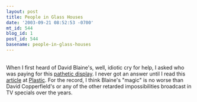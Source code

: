 ```yaml
---
layout: post
title: People in Glass Houses
date: '2003-09-21 08:52:53 -0700'
mt_id: 544
blog_id: 1
post_id: 544
basename: people-in-glass-houses
---
```

<br />When I first heard of David Blaine's, well, idiotic cry for help, I asked who was paying for this <a href="http://news.google.com/news?hl=en&amp;q=%22david+blaine%22&amp;btnG=Google+Search">pathetic display</a>. I never got an answer until I read this <a href="http://www.plastic.com/article.html;sid=03/09/20/21124230">article</a> at <a href="http://www.plastic.com/">Plastic</a>. For the record, I think Blaine's "magic" is no worse than David Copperfield's or any of the other retarded impossibilities broadcast in TV specials over the years.<br /><br /><br />

